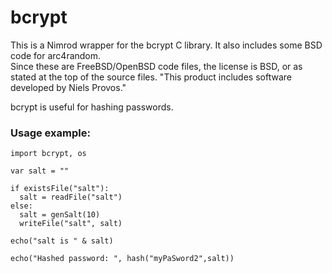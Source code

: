 bcrypt
======

This is a Nimrod wrapper for the bcrypt C library.  It also includes some BSD code for arc4random.  
Since these are FreeBSD/OpenBSD code files, the license is BSD, or as stated at the top of the source files.  "This product includes software developed by Niels Provos."

bcrypt is useful for hashing passwords.

### Usage example:

```nimrod
import bcrypt, os

var salt = ""

if existsFile("salt"):
  salt = readFile("salt")
else:
  salt = genSalt(10)
  writeFile("salt", salt)

echo("salt is " & salt)

echo("Hashed password: ", hash("myPaSword2",salt))
```

